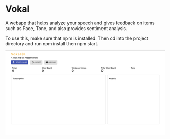 # Vokal

A webapp that helps analyze your speech and gives feedback on items such as Pace, Tone, and also provides sentiment analysis.

To use this, make sure that npm is installed. Then cd into the project directory and run npm install then npm start.

![ScreenShot](https://github.com/linchuandai/vokal/blob/master/vokal_site.png)
